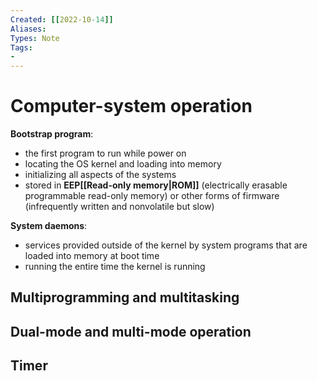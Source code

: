 ```yaml
---
Created: [[2022-10-14]]
Aliases: 
Types: Note
Tags: 
- 
---
```

# Computer-system operation
**Bootstrap program**: 
- the first program to run while power on
- locating the OS kernel and loading into memory
- initializing all aspects of the systems
- stored in **EEP[[Read-only memory|ROM]]** (electrically erasable programmable read-only memory) or other forms of firmware (infrequently written and nonvolatile but slow)

**System daemons**: 
- services provided outside of the kernel by system programs that are loaded into memory at boot time
- running the entire time the kernel is running

## Multiprogramming and multitasking

## Dual-mode and multi-mode operation

## Timer
